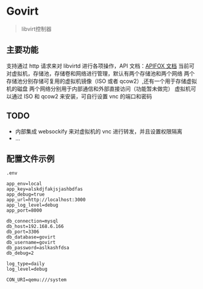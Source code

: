 # Govirt

> libvirt控制器

## 主要功能

支持通过 http 请求来对 libvirtd 进行各项操作，API 文档：[APIFOX 文档](https://kx5a5itjlt.apifox.cn)
当前可对虚拟机，存储池，存储卷和网络进行管理，默认有两个存储池和两个网络
两个存储池分别存储可复用的虚拟机镜像（ISO 或者 qcow2）,还有一个用于存储虚拟机的磁盘
两个网络分别用于内部通信和外部直接访问（功能暂未做完）
虚拟机可以通过 ISO 和 qcow2 来安装，可自行设置 vnc 的端口和密码

## TODO

- 内部集成 websockify 来对虚拟机的 vnc 进行转发，并且设置权限隔离
- ...

## 配置文件示例

`.env`

```env
app_env=local
app_key=alskdjfakjsjashbdfas
app_debug=true
app_url=http://localhost:3000
app_log_level=debug
app_port=8000

db_connection=mysql
db_host=192.168.6.166
db_port=3306
db_database=govirt
db_username=govirt
db_password=aslkashfdsa
db_debug=2

log_type=daily
log_level=debug

CON_URI=qemu:///system
```
